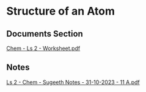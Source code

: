 # Structure of an Atom

## Documents Section

[Chem - Ls 2 - Worksheet.pdf](https://drive.google.com/file/d/14Qp-b6KoMLL43JurW5p9hGA65uSTr029/view?usp=drive\_link)

## Notes

[Ls 2 - Chem - Sugeeth Notes - 31-10-2023 - 11 A.pdf](https://drive.google.com/file/d/1VbeDzpFev5\_Gtj0l8c1hXazHKKb4lzQb/view?usp=drive\_link)

